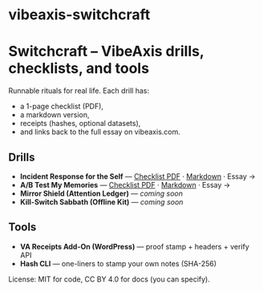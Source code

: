 # vibeaxis-switchcraft

# Switchcraft – VibeAxis drills, checklists, and tools

Runnable rituals for real life. Each drill has:
- a 1-page checklist (PDF),
- a markdown version,
- receipts (hashes, optional datasets),
- and links back to the full essay on vibeaxis.com.

## Drills
- **Incident Response for the Self** — [Checklist PDF](checklists/incident-response-self.pdf) · [Markdown](drills/incident-response-self.md) · Essay →
- **A/B Test My Memories** — [Checklist PDF](checklists/ab-test-my-memories.pdf) · [Markdown](drills/ab-test-my-memories.md) · Essay →
- **Mirror Shield (Attention Ledger)** — _coming soon_
- **Kill-Switch Sabbath (Offline Kit)** — _coming soon_

## Tools
- **VA Receipts Add-On (WordPress)** — proof stamp + headers + verify API  
- **Hash CLI** — one-liners to stamp your own notes (SHA-256)

License: MIT for code, CC BY 4.0 for docs (you can specify).
